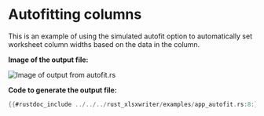 # Autofitting columns

This is an example of using the simulated autofit option to automatically set
worksheet column widths based on the data in the column.

**Image of the output file:**

![Image of output from autofit.rs](../../images/autofit.png)

**Code to generate the output file:**

```rust
{{#rustdoc_include ../../../rust_xlsxwriter/examples/app_autofit.rs:8:}}
```